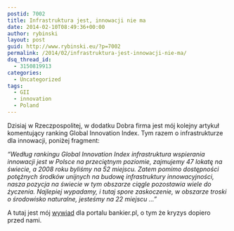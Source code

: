```yaml
---
postid: 7002
title: Infrastruktura jest, innowacji nie ma
date: 2014-02-10T08:49:36+00:00
author: rybinski
layout: post
guid: http://www.rybinski.eu/?p=7002
permalink: /2014/02/infrastruktura-jest-innowacji-nie-ma/
dsq_thread_id:
  - 3150819913
categories:
  - Uncategorized
tags:
  - GII
  - innovation
  - Poland
---
```

Dzisiaj w Rzeczpospolitej, w dodatku Dobra firma jest mój kolejny artykuł komentujący ranking Global Innovation Index. Tym razem o infrastrukturze dla innowacji, poniżej fragment:

_“Według rankingu Global Innovation Index infrastruktura wspierania innowacji jest w Polsce na przeciętnym poziomie, zajmujemy 47 lokatę na świecie, a 2008 roku byliśmy na 52 miejscu. Zatem pomimo dostępności potężnych środków unijnych na budowę infrastruktury innowacyjności, nasza pozycja na świecie w tym obszarze ciągle pozostawia wiele do życzenia. Najlepiej wypadamy, i tutaj spore zaskoczenie, w obszarze troski o środowisko naturalne, jesteśmy na 22 miejscu …”_

A tutaj jest mój [wywiad](http://www.bankier.pl/wiadomosc/Rybinski-dla-Bankier-pl-jestesmy-na-poczatku-wielkiego-kryzysu-3057224.html) dla portalu bankier.pl, o tym że kryzys dopiero przed nami.
